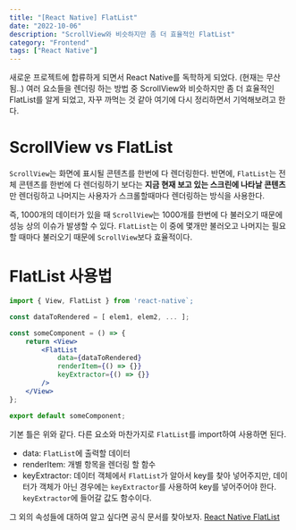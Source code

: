 ```yaml
---
title: "[React Native] FlatList"
date: "2022-10-06"
description: "ScrollView와 비슷하지만 좀 더 효율적인 FlatList"
category: "Frontend"
tags: ["React Native"]
---
```


새로운 프로젝트에 합류하게 되면서 React Native를 독학하게 되었다. (현재는 무산됨..)
여러 요소들을 렌더링 하는 방법 중 ScrollView와 비슷하지만 좀 더 효율적인 FlatList를 알게 되었고, 자꾸 까먹는 것 같아 여기에 다시 정리하면서 기억해보려고 한다.

# ScrollView vs FlatList

`ScrollView`는 화면에 표시될 콘텐츠를 한번에 다 렌더링한다.
반면에, `FlatList`는 전체 콘텐츠를 한번에 다 렌더링하기 보다는 **지금 현재 보고 있는 스크린에 나타날 콘텐츠**만 렌더링하고 나머지는 사용자가 스크롤할때마다 렌더링하는 방식을 사용한다.

즉, 1000개의 데이터가 있을 때 `ScrollView`는 1000개를 한번에 다 불러오기 때문에 성능 상의 이슈가 발생할 수 있다. `FlatList`는 이 중에 몇개만 불러오고 나머지는 필요할 때마다 불러오기 때문에 `ScrollView`보다 효율적이다.

# FlatList 사용법

```jsx
import { View, FlatList } from 'react-native`;

const dataToRendered = [ elem1, elem2, ... ];

const someComponent = () => {
	return <View>
    	<FlatList
        	data={dataToRendered}
            renderItem={() => {}}
            keyExtractor={() => {}}
        />
    </View>
};

export default someComponent;

```

기본 틀은 위와 같다.
다른 요소와 마찬가지로 `FlatList`를 import하여 사용하면 된다.

- data: `FlatList`에 출력할 데이터
- renderItem: 개별 항목을 렌더링 할 함수
- keyExtractor: 데이터 객체에서 `FlatList`가 알아서 key를 찾아 넣어주지만, 데이터가 객체가 아닌 경우에는 `keyExtractor`를 사용하여 key를 넣어주어야 한다. `keyExtractor`에 들어갈 값도 함수이다.

그 외의 속성들에 대하여 알고 싶다면 공식 문서를 찾아보자.
[React Native FlatList](https://reactnative.dev/docs/flatlist)
